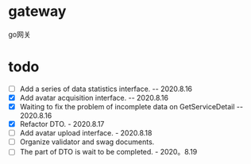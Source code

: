 # gateway
 go网关
# todo
- [ ] Add a series of data statistics interface. -- 2020.8.16
- [x] Add avatar acquisition interface. -- 2020.8.16
- [x] Waiting to fix the problem of incomplete data on GetServiceDetail -- 2020.8.16
- [x] Refactor DTO. - 2020.8.17
- [ ] Add avatar upload interface. - 2020.8.18
- [ ] Organize validator and swag documents.
- [ ] The part of DTO is wait to be completed. - 2020。8.19